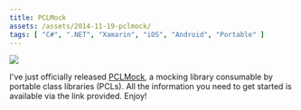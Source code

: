 ```yaml
---
title: PCLMock
assets: /assets/2014-11-19-pclmock/
tags: [ "C#", ".NET", "Xamarin", "iOS", "Android", "Portable" ]
---
```


![](https://github.com/kentcb/PCLMock/raw/master/Art/Logo150x150.png)

I've just officially released [PCLMock](https://github.com/kentcb/PCLMock), a mocking library consumable by portable class libraries (PCLs). All the information you need to get started is available via the link provided. Enjoy!
